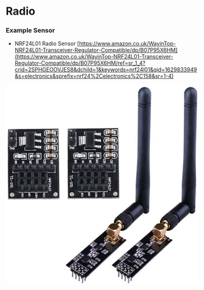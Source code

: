 # Radio

### Example Sensor

* NRF24L01 Radio Sensor [https://www.amazon.co.uk/WayinTop-NRF24L01-Transceiver-Regulator-Compatible/dp/B07P95X6HM](https://www.amazon.co.uk/WayinTop-NRF24L01-Transceiver-Regulator-Compatible/dp/B07P95X6HM/ref=sr_1_4?crid=2SPHGEOOVJES8&dchild=1&keywords=nrf24l01&qid=1629833949&s=electronics&sprefix=nrf24%2Celectronics%2C158&sr=1-4)

![](../.gitbook/assets/image%20%2810%29.png)

